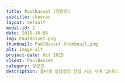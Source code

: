 ```yaml
---
title: PaulBasset (청담점)
subtitle: chevron
layout: default
modal-id: 2
date: 2015-10-05
img: PaulBasset.png
thumbnail: PaulBasset-thumbnail.png
alt: image-alt
project-date: Oct 2015
client: PaulBasset
category: 상공간
description: 폴바셋 청담점의 천정 시공 사례 입니다.
---
```


